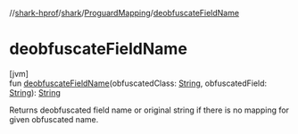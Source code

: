 //[shark-hprof](../../../index.md)/[shark](../index.md)/[ProguardMapping](index.md)/[deobfuscateFieldName](deobfuscate-field-name.md)

# deobfuscateFieldName

[jvm]\
fun [deobfuscateFieldName](deobfuscate-field-name.md)(obfuscatedClass: [String](https://kotlinlang.org/api/latest/jvm/stdlib/kotlin/-string/index.html), obfuscatedField: [String](https://kotlinlang.org/api/latest/jvm/stdlib/kotlin/-string/index.html)): [String](https://kotlinlang.org/api/latest/jvm/stdlib/kotlin/-string/index.html)

Returns deobfuscated field name or original string if there is no mapping for given obfuscated name.
